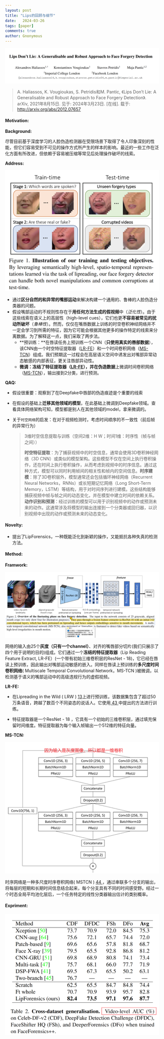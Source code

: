 ```yaml
---
layout: post
title: "Lips的回顾与细节"
date:   2024-03-26
tags: [paper]
comments: true
author: Gnonymous
---
```


<center><img src="../images/Lips_paper.png"></center>

>A. Haliassos, K. Vougioukas, S. Petridis和M. Pantic, 《Lips Don’t Lie: A Generalisable and Robust Approach to Face Forgery Detection》. arXiv, 2021年8月15日. 见于: 2024年3月23日. [在线]. 载于: http://arxiv.org/abs/2012.07657

#### Motivation:

**Background:**

尽管目前基于深度学习的人脸伪造检测器在受限场景下取得了令人印象深刻的性能，但它们容易受到不可见的操作方式所产生的样本的影响。最近的一些工作在泛化方面有所改进，但依赖于容易被压缩等常见后处理操作破坏的线索。

**Address:**

<center><img src="../images/Lips_address.png">
</center>




* 通过**区分自然的和异常的嘴部运动**来解决构建一个通用的、鲁棒的人脸伪造分类器的问题。
* 假设嘴部运动的不规则性存在于**用任何方法生成的假视频**中（*泛化性*）。由于这些线索在语义上的高层性（high-level cues），它们也更**不容易被常见的扰动所破坏**（*鲁棒性*）。然而，仅仅在嘴唇数据上训练的时空卷积神经网络并不一定会学习到所需的特征，因为它可能会根据其他更多的操作特定的线索来分离数据。为了解释这一点，我们采取了两步法。
  * **预训练：**在唇读任务上预训练一个CNN（**只使用真实的唇部数据**），该CNN由一个时空特征提取器（[LR-FE](#LR-FE)）和一个时间卷积网络（[MS-TCN](#MS-TCN)）组成。我们预期这一过程会在高层语义空间中诱发出对嘴部异常动态敏感的内部表征，更关注唇部异动性。
  * **微调：**冻结了特征提取器（[LR-FE](#LR-FE)），并在**伪造数据**上微调时间卷积网络（[MS-TCN](#MS-TCN)），输出接到2分类，进行预测。

**QAQ:**

* 假设很重要：观察到了在Deepfake中唇部的伪造痕迹是个重要的线索

* 在假设的基础上**迁移其他领域的模型**，在此基础上微调到Deepfake领域。查看具体网络架构可知，模型都是别人在其他领域的model，拿来微调的。

* 关于`时空网络`的启发：在对于视频检测时，考虑时间顺序的不一致性（前后帧的异常行为）

  >3维时空信息提取与训练（空间2维：H W；时间1维：时序性（帧与帧之间））
  >
  >**时空特征提取**：为了捕获视频中的时空信息，通常会使用3D卷积神经网络（3D CNN）或类似的模型架构。这些模型不仅在空间上执行卷积操作，还在时间上执行卷积操作，从而考虑到视频中的时序信息。通过这种方式，模型可以同时利用帧间的相关性和帧内的空间信息。**时序建模**：除了3D卷积层外，模型通常还会包括循环神经网络（Recurrent Neural Networks，RNNs）或长短期记忆网络（Long Short-Term  Memory，LSTM）等结构，用于对时间序列进行建模。这些结构能够捕获视频中帧与帧之间的动态变化，并在模型中建立时间的依赖关系。**动作识别和预测**：经过训练的模型可以用于识别视频中的动作或预测未来的动作。这通常涉及将模型的输出连接到一个分类器或回归器，以识别视频中出现的动作或预测未来的动态变化。

#### Novelty:

* 提出了LipForensics，一种既能泛化到新颖的操作，又能抵抗各种失真的检测方法。

#### Method:

**Framwork:**

<center><img src=" ../images/Lips_framwork.png">
</center>


网络的输入由25个**灰度（只有一个channel）**、对齐的嘴唇部分切片(我们只展示了四个用于说明的目的)组成。它们通过一个**冻结的特征提取器**（Lip Reading Feature Extract, LR-FE）(一个带有初始三维卷积层的ResNet - 18)，它已经在唇读上预训练，因此输出对嘴部运动敏感的嵌入。同样在唇读上预训练的**多尺度时间卷积网络**( Multiscale Temporal Convolutional Network，MS-TCN )被微调，以检测基于语义的嘴部运动中的高级违规行为的虚假视频。

**<span id="LR-FE">LR-FE:</span>**

* 在Lipreading in the Wild ( LRW ) [13][2]上进行预训练，该数据集包含了超过50万条语音，跨越了数百个不同姿态的说话人。它使用[ 43 ][1]中提出的方法进行训练。

* 特征提取器是一个ResNet - 18 ，它具有一个初始的三维卷积层，通过填充保留时间维度。特征提取器为每个输入帧输出一个512维的特征向量。

**<span id="MS-TCN">MS-TCN:</span>**

<center><img src="../images/Lips_LR-FE.png">
</center>


时序网络是一种多尺度时序卷积网络( MSTCN ) [ 44 ][3]，通过串联多个分支的输出，将每层的短期和长期时间信息结合起来，每个分支具有不同的时间感受野。经过一个时态全局平均池化层后，一个任务特定的线性分类器输出估计的类别概率。

#### Expriment:

<center><img src="../images/Lips_exp.png">
</center>

[1]:https://ieeexplore.ieee.org/abstract/document/9415063	"Towards practical lipreading with distilled and efficient models."
[2]:https://link.springer.com/chapter/10.1007/978-3-319-54184-6_6	"Lip reading in the wild."
[3]:https://ieeexplore.ieee.org/abstract/document/9053841Lipreading "using temporal convolutional networks."

